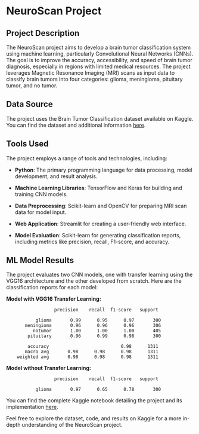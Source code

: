 # NeuroScan Project

## Project Description

The NeuroScan project aims to develop a brain tumor classification system using machine learning, particularly Convolutional Neural Networks (CNNs). The goal is to improve the accuracy, accessibility, and speed of brain tumor diagnosis, especially in regions with limited medical resources. The project leverages Magnetic Resonance Imaging (MRI) scans as input data to classify brain tumors into four categories: glioma, meningioma, pituitary tumor, and no tumor.

## Data Source

The project uses the Brain Tumor Classification dataset available on Kaggle. You can find the dataset and additional information [here](https://www.kaggle.com/sartajbhuvaji/brain-tumor-classification-mri).

## Tools Used

The project employs a range of tools and technologies, including:

- **Python**: The primary programming language for data processing, model development, and result analysis.

- **Machine Learning Libraries**: TensorFlow and Keras for building and training CNN models.

- **Data Preprocessing**: Scikit-learn and OpenCV for preparing MRI scan data for model input.

- **Web Application**: Streamlit for creating a user-friendly web interface.

- **Model Evaluation**: Scikit-learn for generating classification reports, including metrics like precision, recall, F1-score, and accuracy.

## ML Model Results

The project evaluates two CNN models, one with transfer learning using the VGG16 architecture and the other developed from scratch. Here are the classification reports for each model:

**Model with VGG16 Transfer Learning:**

```
                  precision    recall  f1-score   support

           glioma       0.99      0.95      0.97       300
       meningioma       0.96      0.96      0.96       306
          notumor       1.00      1.00      1.00       405
        pituitary       0.96      0.99      0.98       300

        accuracy                           0.98      1311
       macro avg       0.98      0.98      0.98      1311
    weighted avg       0.98      0.98      0.98      1311
```

**Model without Transfer Learning:**

```
                  precision    recall  f1-score   support

           glioma       0.97      0.65      0.78       300
```

You can find the complete Kaggle notebook detailing the project and its implementation [here](https://www.kaggle.com/code/franklycypher/neuroscanai-model-building).

Feel free to explore the dataset, code, and results on Kaggle for a more in-depth understanding of the NeuroScan project.
 
